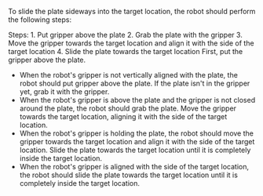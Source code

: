 To slide the plate sideways into the target location, the robot should perform the following steps:

Steps:  1. Put gripper above the plate  2. Grab the plate with the gripper  3. Move the gripper towards the target location and align it with the side of the target location  4. Slide the plate towards the target location
First, put the gripper above the plate.
- When the robot's gripper is not vertically aligned with the plate, the robot should put gripper above the plate.
If the plate isn't in the gripper yet, grab it with the gripper.
- When the robot's gripper is above the plate and the gripper is not closed around the plate, the robot should grab the plate.
Move the gripper towards the target location, aligning it with the side of the target location.
- When the robot's gripper is holding the plate, the robot should move the gripper towards the target location and align it with the side of the target location.
Slide the plate towards the target location until it is completely inside the target location.
- When the robot's gripper is aligned with the side of the target location, the robot should slide the plate towards the target location until it is completely inside the target location.